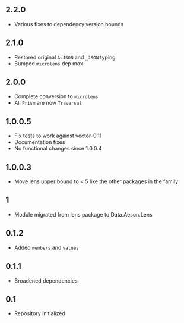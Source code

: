 2.2.0
-----
- Various fixes to dependency version bounds

2.1.0
-----
* Restored original `AsJSON` and `_JSON` typing
* Bumped `microlens` dep max

2.0.0
-----
* Complete conversion to `microlens`
* All `Prism` are now `Traversal`

1.0.0.5
-------
* Fix tests to work against vector-0.11
* Documentation fixes
* No functional changes since 1.0.0.4

1.0.0.3
-------
* Move lens upper bound to < 5 like the other packages in the family

1
----
* Module migrated from lens package to Data.Aeson.Lens

0.1.2
-----
* Added `members` and `values`

0.1.1
-----
* Broadened dependencies

0.1
---
* Repository initialized
